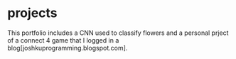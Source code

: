 # projects
This portfolio includes a CNN used to classify flowers and a personal prject of a connect 4 game that I logged in a blog[joshkuprogramming.blogspot.com].
